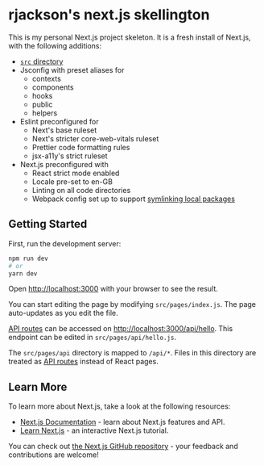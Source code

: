 # rjackson's next.js skellington

This is my personal Next.js project skeleton. It is a fresh install of Next.js, with the following additions:

- [`src` directory](https://nextjs.org/docs/advanced-features/src-directory)
- Jsconfig with preset aliases for
  - contexts
  - components
  - hooks
  - public
  - helpers
- Eslint preconfigured for
  - Next's base ruleset
  - Next's stricter core-web-vitals ruleset
  - Prettier code formatting rules
  - jsx-a11y's strict ruleset
- Next.js preconfigured with
  - React strict mode enabled
  - Locale pre-set to en-GB
  - Linting on all code directories
  - Webpack config set up to support [symlinking local packages](https://docs.npmjs.com/cli/v8/commands/npm-link)

## Getting Started

First, run the development server:

```bash
npm run dev
# or
yarn dev
```

Open [http://localhost:3000](http://localhost:3000) with your browser to see the result.

You can start editing the page by modifying `src/pages/index.js`. The page auto-updates as you edit the file.

[API routes](https://nextjs.org/docs/api-routes/introduction) can be accessed on [http://localhost:3000/api/hello](http://localhost:3000/api/hello). This endpoint can be edited in `src/pages/api/hello.js`.

The `src/pages/api` directory is mapped to `/api/*`. Files in this directory are treated as [API routes](https://nextjs.org/docs/api-routes/introduction) instead of React pages.

## Learn More

To learn more about Next.js, take a look at the following resources:

- [Next.js Documentation](https://nextjs.org/docs) - learn about Next.js features and API.
- [Learn Next.js](https://nextjs.org/learn) - an interactive Next.js tutorial.

You can check out [the Next.js GitHub repository](https://github.com/vercel/next.js/) - your feedback and contributions are welcome!
